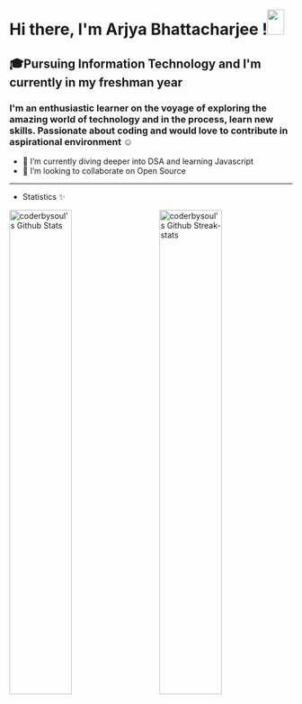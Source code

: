 # Hi there, I'm Arjya Bhattacharjee  !<img  width="30px" height="45px" src="https://raw.githubusercontent.com/syedareehaquasar/syedareehaquasar/master/gifs/Hi.gif" />

## 🎓Pursuing Information Technology and I'm currently in my freshman year

### I'm an enthusiastic learner on the voyage of exploring the amazing world of technology and in the process, learn new skills. Passionate about coding and would love to contribute in aspirational environment ☺

- 🚀 I’m currently diving deeper into DSA and learning Javascript
- 🚀 I’m looking to collaborate on Open Source

___

- Statistics ✨

<img  align="left" width="47%" alt="coderbysoul's Github Stats" src="https://github-readme-stats.vercel.app/api?username=coderbysoul&show_icons=true&theme=radical"/>
<img  align="right" width="47%" alt="coderbysoul's Github Streak-stats" src="https://github-readme-streak-stats.herokuapp.com/?user=coderbysoul&theme=radical" />

   
 
